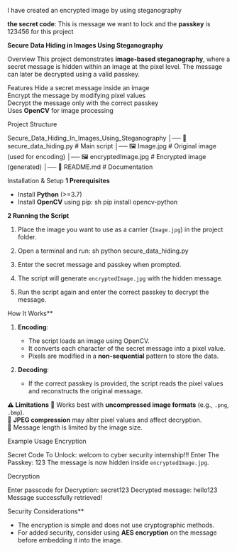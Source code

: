 I have created an encrypted image by using steganography

**the secret code**: This is message we want to lock
and  the **passkey** is 123456
for this project


**Secure Data Hiding in Images Using Steganography**

Overview
This project demonstrates **image-based steganography**, where a secret message is hidden within an image at the pixel level. The message can later be decrypted using a valid passkey.


Features
Hide a secret message inside an image  
Encrypt the message by modifying pixel values  
Decrypt the message only with the correct passkey  
Uses **OpenCV** for image processing  


Project Structure

 Secure_Data_Hiding_In_Images_Using_Steganography
│── 📄 secure_data_hiding.py  # Main script
│── 🖼 Image.jpg              # Original image (used for encoding)
│── 🖼 encryptedImage.jpg     # Encrypted image (generated)
│── 📄 README.md              # Documentation


Installation & Setup
 **1️ Prerequisites**
- Install **Python** (>=3.7)
- Install **OpenCV** using pip:
  sh
  pip install opencv-python
  

**2️ Running the Script**
1. Place the image you want to use as a carrier (`Image.jpg`) in the project folder.
2. Open a terminal and run:
   sh
   python secure_data_hiding.py
  
3. Enter the secret message and passkey when prompted.
4. The script will generate `encryptedImage.jpg` with the hidden message.
5. Run the script again and enter the correct passkey to decrypt the message.


How It Works**
1. **Encoding**:
   - The script loads an image using OpenCV.
   - It converts each character of the secret message into a pixel value.
   - Pixels are modified in a **non-sequential** pattern to store the data.

2. **Decoding**:
   - If the correct passkey is provided, the script reads the pixel values and reconstructs the original message.


**⚠ Limitations**
🔹 Works best with **uncompressed image formats** (e.g., `.png`, `.bmp`).  
🔹 **JPEG compression** may alter pixel values and affect decryption.  
🔹 Message length is limited by the image size.  



Example Usage
Encryption

Secret Code To Unlock: welcom to cyber security internship!!!
Enter The Passkey: 123
The message is now hidden inside `encryptedImage.jpg`.

Decryption

Enter passcode for Decryption: secret123
Decrypted message: hello123
Message successfully retrieved!

Security Considerations**
- The encryption is simple and does not use cryptographic methods.
- For added security, consider using **AES encryption** on the message before embedding it into the image.

